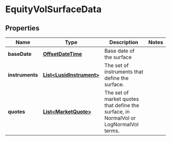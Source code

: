 

# EquityVolSurfaceData

## Properties

Name | Type | Description | Notes
------------ | ------------- | ------------- | -------------
**baseDate** | [**OffsetDateTime**](OffsetDateTime.md) | Base date of the surface | 
**instruments** | [**List&lt;LusidInstrument&gt;**](LusidInstrument.md) | The set of instruments that define the surface. | 
**quotes** | [**List&lt;MarketQuote&gt;**](MarketQuote.md) | The set of market quotes that define the surface, in NormalVol or LogNormalVol terms. | 



